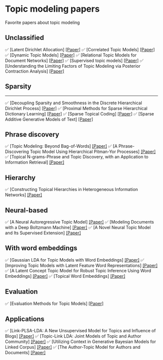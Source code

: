 # Topic modeling papers
Favorite papers about topic modeling

## Unclassified
:white_check_mark: [Latent Dirichlet Allocation] [[Paper]](http://www.cs.columbia.edu/~blei/papers/BleiNgJordan2003.pdf)
:white_check_mark: [Correlated Topic Models] [[Paper]](http://people.ee.duke.edu/~lcarin/Blei2005CTM.pdf)
:white_check_mark: [Dynamic Topic Models] [[Paper]](https://mimno.infosci.cornell.edu/info6150/readings/dynamic_topic_models.pdf)
:white_check_mark: [Relational Topic Models for Document Networks] [[Paper]](http://proceedings.mlr.press/v5/chang09a/chang09a.pdf)
:white_check_mark: [Supervised topic models] [[Paper]](https://papers.nips.cc/paper/3328-supervised-topic-models.pdf)
:white_check_mark: [Understanding the Limiting Factors of Topic Modeling via Posterior Contraction Analysis] [[Paper]](http://proceedings.mlr.press/v32/tang14.pdf)

## Sparsity
--------------------------------------------
:white_check_mark: [Decoupling Sparsity and Smoothness in the Discrete Hierarchical Dirichlet Process] [[Paper]](https://papers.nips.cc/paper/3835-decoupling-sparsity-and-smoothness-in-the-discrete-hierarchical-dirichlet-process.pdf)
:white_check_mark: [Proximal Methods for Sparse Hierarchical Dictionary Learning] [[Paper]](http://icml2010.haifa.il.ibm.com/papers/416.pdf)
:white_check_mark: [Sparse Topical Coding] [[Paper]](https://arxiv.org/pdf/1202.3778.pdf)
:white_check_mark: [Sparse Additive Generative Models of Text] [[Paper]](http://machinelearning.wustl.edu/mlpapers/paper_files/ICML2011Eisenstein_534.pdf)

## Phrase discovery
:white_check_mark: [Topic Modeling: Beyond Bag-of-Words] [[Paper]](http://dirichlet.net/pdf/wallach06topic.pdf)
:white_check_mark: [A Phrase-Discovering Topic Model Using Hierarchical Pitman-Yor Processes] [[Paper]](http://www.aclweb.org/anthology/D12-1020)
:white_check_mark: [Topical N-grams-Phrase and Topic Discovery, with an Application to Information Retrieval] [[Paper]](https://pdfs.semanticscholar.org/01de/ebfc9e8ab895385a12cbe15545acb2186601.pdf)

## Hierarchy
:white_check_mark: [Constructing Topical Hierarchies in Heterogeneous Information Networks] [[Paper]](http://nlp.cs.rpi.edu/paper/icdm13.pdf)

## Neural-based
:white_check_mark: [A Neural Autoregressive Topic Model] [[Paper]](https://papers.nips.cc/paper/4613-a-neural-autoregressive-topic-model.pdf)
:white_check_mark: [Modeling Documents with a Deep Boltzmann Machine] [[Paper]](https://arxiv.org/pdf/1309.6865.pdf)
:white_check_mark: [A Novel Neural Topic Model and Its Supervised Extension] [[Paper]](https://www.google.com/url?sa=t&rct=j&q=&esrc=s&source=web&cd=1&ved=0ahUKEwj7uaSzt_PTAhXKs1QKHRmHBxQQFggqMAA&url=https%3A%2F%2Fwww.aaai.org%2Focs%2Findex.php%2FAAAI%2FAAAI15%2Fpaper%2Fdownload%2F9303%2F9544&usg=AFQjCNGDgYlifcy4DgP1NsnRxWy2TpQZuA&sig2=jvgxWQQayYwhb6VnP-52hQ)

## With word embeddings
:white_check_mark: [Gaussian LDA for Topic Models with Word Embeddings] [[Paper]](http://www.aclweb.org/anthology/P15-1077)
:white_check_mark: [Improving Topic Models with Latent Feature Word Representations] [[Paper]](https://aclweb.org/anthology/Q/Q15/Q15-1022.pdf)
:white_check_mark: [A Latent Concept Topic Model for Robust Topic Inference Using Word Embeddings] [[Paper]](https://pdfs.semanticscholar.org/68d1/26a8a7080b7a67219c27456c873543376393.pdf)
:white_check_mark: [Topical Word Embeddings] [[Paper]](http://lms.comp.nus.edu.sg/sites/default/files/publication-attachments/liuyang_chua.pdf)

## Evaluation
:white_check_mark: [Evaluation Methods for Topic Models] [[Paper]](https://people.cs.umass.edu/~wallach/publications/wallach09evaluation.pdf)

## Applications
:white_check_mark: [Link-PLSA-LDA: A New Unsupervised Model for Topics and Influence of Blogs] [[Paper]](https://www.aaai.org/Papers/ICWSM/2008/ICWSM08-018.pdf)
:white_check_mark: [Topic-Link LDA: Joint Models of Topic and Author Community] [[Paper]](https://pdfs.semanticscholar.org/c36d/c28619b5d4461a4674e9b0ffde6ad0b6684e.pdf)
:white_check_mark: [Utilizing Context in Generative Bayesian Models for Linked Corpus] [[Paper]](https://pdfs.semanticscholar.org/317c/72f816169355154929a2d96df7d674e2a105.pdf)
:white_check_mark: [The Author-Topic Model for Authors and Documents] [[Paper]](https://mimno.infosci.cornell.edu/info6150/readings/398.pdf)
